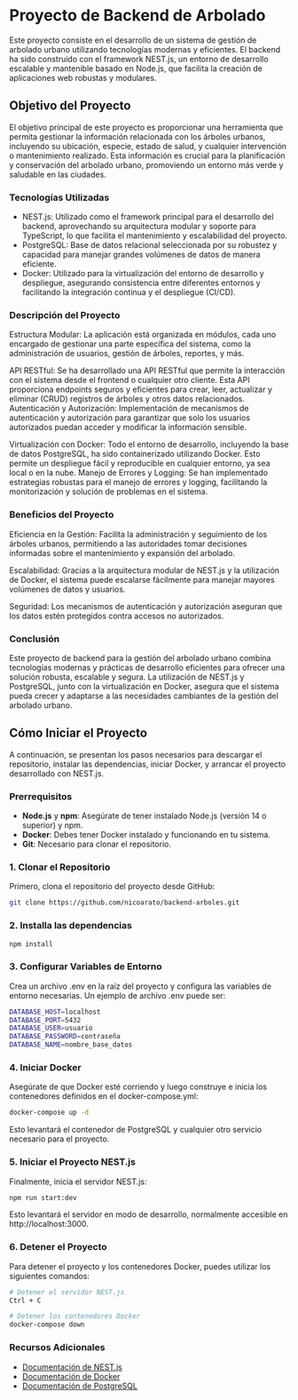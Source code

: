 
# Proyecto de Backend de Arbolado
Este proyecto consiste en el desarrollo de un sistema de gestión de arbolado urbano utilizando tecnologías modernas y eficientes. El backend ha sido construido con el framework NEST.js, un entorno de desarrollo escalable y mantenible basado en Node.js, que facilita la creación de aplicaciones web robustas y modulares.

## Objetivo del Proyecto
El objetivo principal de este proyecto es proporcionar una herramienta que permita gestionar la información relacionada con los árboles urbanos, incluyendo su ubicación, especie, estado de salud, y cualquier intervención o mantenimiento realizado. Esta información es crucial para la planificación y conservación del arbolado urbano, promoviendo un entorno más verde y saludable en las ciudades.

### Tecnologías Utilizadas
* NEST.js: Utilizado como el framework principal para el desarrollo del backend, aprovechando su arquitectura modular y soporte para TypeScript, lo que facilita el mantenimiento y escalabilidad del proyecto.
* PostgreSQL: Base de datos relacional seleccionada por su robustez y capacidad para manejar grandes volúmenes de datos de manera eficiente.
* Docker: Utilizado para la virtualización del entorno de desarrollo y despliegue, asegurando consistencia entre diferentes entornos y facilitando la integración continua y el despliegue (CI/CD).

### Descripción del Proyecto
Estructura Modular: La aplicación está organizada en módulos, cada uno encargado de gestionar una parte específica del sistema, como la administración de usuarios, gestión de árboles, reportes, y más.

API RESTful: Se ha desarrollado una API RESTful que permite la interacción con el sistema desde el frontend o cualquier otro cliente. Esta API proporciona endpoints seguros y eficientes para crear, leer, actualizar y eliminar (CRUD) registros de árboles y otros datos relacionados.
Autenticación y Autorización: Implementación de mecanismos de autenticación y autorización para garantizar que solo los usuarios autorizados puedan acceder y modificar la información sensible.

Virtualización con Docker: Todo el entorno de desarrollo, incluyendo la base de datos PostgreSQL, ha sido containerizado utilizando Docker. Esto permite un despliegue fácil y reproducible en cualquier entorno, ya sea local o en la nube.
Manejo de Errores y Logging: Se han implementado estrategias robustas para el manejo de errores y logging, facilitando la monitorización y solución de problemas en el sistema.

### Beneficios del Proyecto

Eficiencia en la Gestión: Facilita la administración y seguimiento de los árboles urbanos, permitiendo a las autoridades tomar decisiones informadas sobre el mantenimiento y expansión del arbolado.

Escalabilidad: Gracias a la arquitectura modular de NEST.js y la utilización de Docker, el sistema puede escalarse fácilmente para manejar mayores volúmenes de datos y usuarios.

Seguridad: Los mecanismos de autenticación y autorización aseguran que los datos estén protegidos contra accesos no autorizados.



### Conclusión
Este proyecto de backend para la gestión del arbolado urbano combina tecnologías modernas y prácticas de desarrollo eficientes para ofrecer una solución robusta, escalable y segura. La utilización de NEST.js y PostgreSQL, junto con la virtualización en Docker, asegura que el sistema pueda crecer y adaptarse a las necesidades cambiantes de la gestión del arbolado urbano.

## Cómo Iniciar el Proyecto

A continuación, se presentan los pasos necesarios para descargar el repositorio, instalar las dependencias, iniciar Docker, y arrancar el proyecto desarrollado con NEST.js.

### Prerrequisitos

- **Node.js** y **npm**: Asegúrate de tener instalado Node.js (versión 14 o superior) y npm.
- **Docker**: Debes tener Docker instalado y funcionando en tu sistema.
- **Git**: Necesario para clonar el repositorio.

### 1. Clonar el Repositorio

Primero, clona el repositorio del proyecto desde GitHub:

```bash
git clone https://github.com/nicoarato/backend-arboles.git
```

### 2. Installa las dependencias

```bash
npm install
```

### 3. Configurar Variables de Entorno
Crea un archivo .env en la raíz del proyecto y configura las variables de entorno necesarias. Un ejemplo de archivo .env puede ser:

```bash
DATABASE_HOST=localhost
DATABASE_PORT=5432
DATABASE_USER=usuario
DATABASE_PASSWORD=contraseña
DATABASE_NAME=nombre_base_datos
```

### 4. Iniciar Docker

Asegúrate de que Docker esté corriendo y luego construye e inicia los contenedores definidos en el docker-compose.yml:

```bash
docker-compose up -d
```
Esto levantará el contenedor de PostgreSQL y cualquier otro servicio necesario para el proyecto.

### 5. Iniciar el Proyecto NEST.js
Finalmente, inicia el servidor NEST.js:

```bash
npm run start:dev
```
Esto levantará el servidor en modo de desarrollo, normalmente accesible en http://localhost:3000.

### 6. Detener el Proyecto
Para detener el proyecto y los contenedores Docker, puedes utilizar los siguientes comandos:

```bash
# Detener el servidor NEST.js
Ctrl + C

# Detener los contenedores Docker
docker-compose down

```

### Recursos Adicionales

- [Documentación de NEST.js](https://docs.nestjs.com)
- [Documentación de Docker](https://docs.docker.com)
- [Documentación de PostgreSQL](https://www.postgresql.org/docs/)
